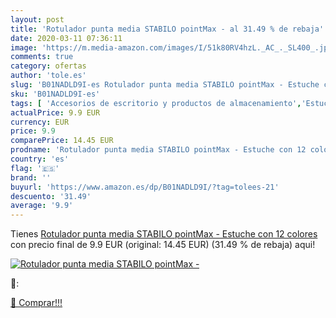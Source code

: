 ```yaml
---
layout: post
title: 'Rotulador punta media STABILO pointMax - al 31.49 % de rebaja'
date: 2020-03-11 07:36:11
image: 'https://m.media-amazon.com/images/I/51k80RV4hzL._AC_._SL400_.jpg'
comments: true
category: ofertas
author: 'tole.es'
slug: 'B01NADLD9I-es Rotulador punta media STABILO pointMax - Estuche con 12...'
sku: 'B01NADLD9I-es'
tags: [ 'Accesorios de escritorio y productos de almacenamiento','Estuches escolares','Herramientas de mano para jardinería','Jardinería','Jardín','Material de oficina','Materiales, organizadores y dispensadores de escritorio','Oficina y papelería','Tijeras de podar para jardinería','rotulador','stabilo', ]
actualPrice: 9.9 EUR
currency: EUR
price: 9.9
comparePrice: 14.45 EUR
prodname: 'Rotulador punta media STABILO pointMax - Estuche con 12 colores'
country: 'es'
flag: '🇪🇸'
brand: ''
buyurl: 'https://www.amazon.es/dp/B01NADLD9I/?tag=tolees-21'
descuento: '31.49'
average: '9.9'
---
```


Tienes [Rotulador punta media STABILO pointMax - Estuche con 12 colores](https://www.amazon.es/dp/B01NADLD9I/?tag=tolees-21) con precio final de  9.9 EUR (original: 14.45 EUR) (31.49 %  de rebaja) aqui!

[![Rotulador punta media STABILO pointMax -](https://m.media-amazon.com/images/I/51k80RV4hzL._AC_._SL400_.jpg)](https://www.amazon.es/dp/B01NADLD9I/?tag=tolees-21)

🔎:


[🛒 Comprar!!!](https://www.amazon.es/dp/B01NADLD9I/?tag=tolees-21)

